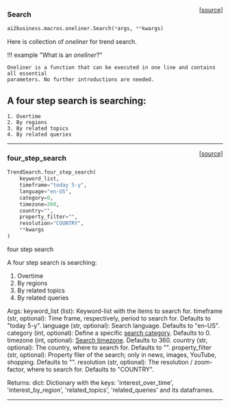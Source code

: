 <span style="float:right;">[[source]](https://github.com/ai2business/ai2business/blob/main/ai2business/macros/oneliner.py#L22)</span>

### Search


```python
ai2business.macros.oneliner.Search(*args, **kwargs)
```


Here is collection of *oneliner* for trend search.

!!! example "What is an *oneliner*?"

    Oneliner is a function that can be executed in one line and contains all essential
    parameters. No further introductions are needed.

## A four step search is searching:

    1. Overtime
    2. By regions
    3. By related topics
    4. By related queries


----

<span style="float:right;">[[source]](https://github.com/ai2business/ai2business/blob/main/ai2business/macros/oneliner.py#L38)</span>

### four_step_search


```python
TrendSearch.four_step_search(
    keyword_list,
    timeframe="today 5-y",
    language="en-US",
    category=0,
    timezone=360,
    country="",
    property_filter="",
    resolution="COUNTRY",
    **kwargs
)
```


four step search

A four step search is searching:

1. Overtime
2. By regions
3. By related topics
4. By related queries

Args:
    keyword_list (list): Keyword-list with the items to search for.
    timeframe (str, optional): Time frame, respectively, period to search for.
    Defaults to "today 5-y".
    language (str, optional): Search language. Defaults to "en-US".
    category (int, optional): Define a specific [search category](https://github.com/pat310/google-trends-api/wiki/Google-Trends-Categories). Defaults to 0.
    timezone (int, optional): [Search timezone](https://developers.google.com/maps/documentation/timezone/overview). Defaults to 360.
    country (str, optional): The country, where to search for. Defaults to "".
    property_filter (str, optional): Property filer of the search; only in news, images, YouTube, shopping. Defaults to "".
    resolution (str, optional): The resolution / zoom-factor, where to search for. Defaults to "COUNTRY".

Returns:
    dict: Dictionary with the keys: 'interest_over_time', 'interest_by_region', 'related_topics', 'related_queries' and its dataframes.


----

